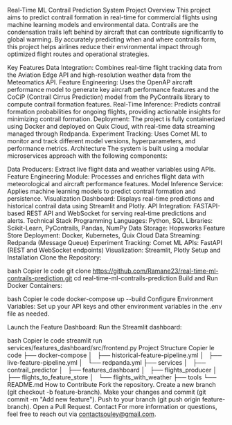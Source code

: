 Real-Time ML Contrail Prediction System
Project Overview
This project aims to predict contrail formation in real-time for commercial flights using machine learning models and environmental data. Contrails are the condensation trails left behind by aircraft that can contribute significantly to global warming. By accurately predicting when and where contrails form, this project helps airlines reduce their environmental impact through optimized flight routes and operational strategies.

Key Features
Data Integration: Combines real-time flight tracking data from the Aviation Edge API and high-resolution weather data from the Meteomatics API.
Feature Engineering: Uses the OpenAP aircraft performance model to generate key aircraft performance features and the CoCiP (Contrail Cirrus Prediction) model from the PyContrails library to compute contrail formation features.
Real-Time Inference: Predicts contrail formation probabilities for ongoing flights, providing actionable insights for minimizing contrail formation.
Deployment: The project is fully containerized using Docker and deployed on Quix Cloud, with real-time data streaming managed through Redpanda.
Experiment Tracking: Uses Comet ML to monitor and track different model versions, hyperparameters, and performance metrics.
Architecture
The system is built using a modular microservices approach with the following components:

Data Producers: Extract live flight data and weather variables using APIs.
Feature Engineering Module: Processes and enriches flight data with meteorological and aircraft performance features.
Model Inference Service: Applies machine learning models to predict contrail formation and persistence.
Visualization Dashboard: Displays real-time predictions and historical contrail data using Streamlit and Plotly.
API Integration: FASTAPI-based REST API and WebSocket for serving real-time predictions and alerts.
Technical Stack
Programming Languages: Python, SQL
Libraries: Scikit-Learn, PyContrails, Pandas, NumPy
Data Storage: Hopsworks Feature Store
Deployment: Docker, Kubernetes, Quix Cloud
Data Streaming: Redpanda (Message Queue)
Experiment Tracking: Comet ML
APIs: FastAPI (REST and WebSocket endpoints)
Visualization: Streamlit, Plotly
Setup and Installation
Clone the Repository:

bash
Copier le code
git clone https://github.com/Ramane23/real-time-ml-contrails-prediction.git
cd real-time-ml-contrails-prediction
Build and Run Docker Containers:

bash
Copier le code
docker-compose up --build
Configure Environment Variables:
Set up your API keys and other environment variables in the .env file as needed.

Launch the Feature Dashboard: Run the Streamlit dashboard:

bash
Copier le code
streamlit run services/features_dashboard/src/frontend.py
Project Structure
Copier le code
├── docker-compose
│   ├── historical-feature-pipeline.yml
│   ├── live-feature-pipeline.yml
│   └── redpanda.yml
├── services
│   ├── contrail_predictor
│   ├── features_dashboard
│   ├── flights_producer
│   ├── flights_to_feature_store
│   └── flights_with_weather
├── tools
└── README.md
How to Contribute
Fork the repository.
Create a new branch (git checkout -b feature-branch).
Make your changes and commit (git commit -m "Add new feature").
Push to your branch (git push origin feature-branch).
Open a Pull Request.
Contact
For more information or questions, feel free to reach out via contactsouley@gmail.com.
